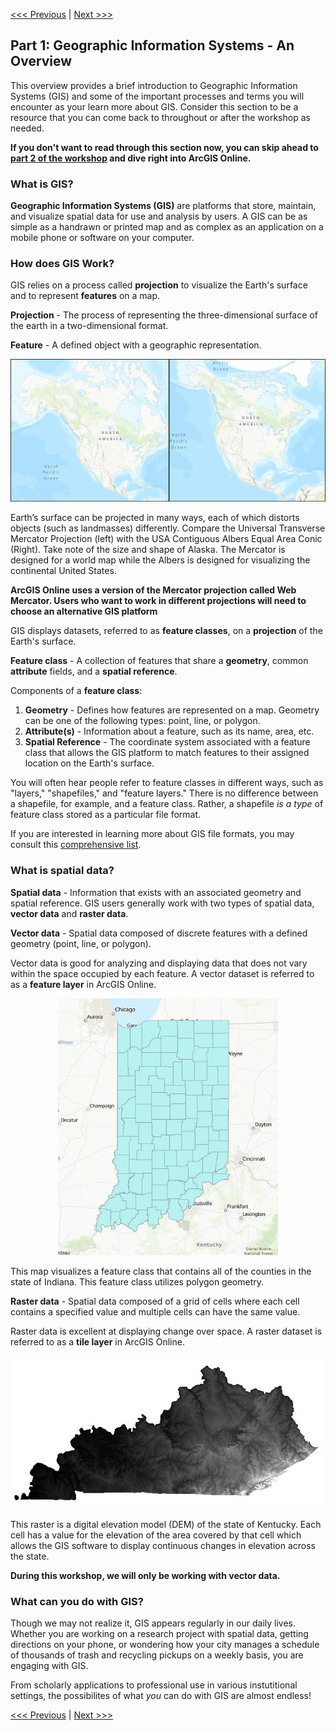 [<<< Previous](../README.md) | [Next >>>](Part2.md)  

## Part 1: Geographic Information Systems - An Overview

This overview provides a brief introduction to Geographic Information Systems (GIS) and some of the important processes and terms you will encounter as your learn more about GIS. Consider this section to be a resource that you can come back to throughout or after the workshop as needed.

**If you don't want to read through this section now, you can skip ahead to [part 2 of the workshop](Part2.md) and dive right into ArcGIS Online.**

### What is GIS?

**Geographic Information Systems (GIS)** are platforms that store, maintain, and visualize spatial data for use and analysis by users. A GIS can be as simple as a handrawn or printed map and as complex as an application on a mobile phone or software on your computer.

### How does GIS Work?

GIS relies on a process called **projection** to visualize the Earth's surface and to represent **features** on a map.

**Projection** - The process of representing the three-dimensional surface of the earth in a two-dimensional format.

**Feature** - A defined object with a geographic representation.

<p align="center">
  <img src="https://github.com/jacobmswisher/images/blob/main/ArcGIS%20Online/Figure%201.jpg">
</p>

Earth’s surface can be projected in many ways, each of which distorts objects (such as landmasses) differently. Compare the Universal Transverse Mercator Projection (left) with the USA Contiguous Albers Equal Area Conic (Right). Take note of the size and shape of Alaska. The Mercator is designed for a world map while the Albers is designed for visualizing the continental United States. 

**ArcGIS Online uses a version of the Mercator projection called Web Mercator. Users who want to work in different projections will need to choose an alternative GIS platform**

GIS displays datasets, referred to as **feature classes**, on a **projection** of the Earth's surface.

**Feature class** - A collection of features that share a **geometry**, common **attribute** fields, and a **spatial reference**.

Components of a **feature class**:

1. **Geometry** - Defines how features are represented on a map. Geometry can be one of the following types: point, line, or polygon.
2. **Attribute(s)** - Information about a feature, such as its name, area, etc.
3. **Spatial Reference** - The coordinate system associated with a feature class that allows the GIS platform to match features to their assigned location on the Earth's surface.

You will often hear people refer to feature classes in different ways, such as "layers," "shapefiles," and "feature layers." There is no difference between a shapefile, for example, and a feature class. Rather, a shapefile *is a type* of feature class stored as a particular file format. 

If you are interested in learning more about GIS file formats, you may consult this [comprehensive list](https://gisgeography.com/gis-formats/).

### What is spatial data?

**Spatial data** - Information that exists with an associated geometry and spatial reference. GIS users generally work with two types of spatial data, **vector data** and **raster data**.

**Vector data** - Spatial data composed of discrete features with a defined geometry (point, line, or polygon). 

Vector data is good for analyzing and displaying data that does not vary within the space occupied by each feature. A vector dataset is referred to as a **feature layer** in ArcGIS Online.

<p align="center">
  <img src="https://github.com/jacobmswisher/images/blob/main/ArcGIS%20Online/Figure%202.JPG">
</p>


This map visualizes a feature class that contains all of the counties in the state of Indiana. This feature class utilizes polygon geometry.

**Raster data** - Spatial data composed of a grid of cells where each cell contains a specified value and multiple cells can have the same value.

Raster data is excellent at displaying change over space. A raster dataset is referred to as a **tile layer** in ArcGIS Online.

<p align="center">
  <img src="https://github.com/jacobmswisher/images/blob/main/ArcGIS%20Online/Figure%203.JPG">
</p>

This raster is a digital elevation model (DEM) of the state of Kentucky. Each cell has a value for the elevation of the area covered by that cell which allows the GIS software to display continuous changes in elevation across the state. 

**During this workshop, we will only be working with vector data.**

### What can you do with GIS?

Though we may not realize it, GIS appears regularly in our daily lives. Whether you are working on a research project with spatial data, getting directions on your phone, or wondering how your city manages a schedule of thousands of trash and recycling pickups on a weekly basis, you are engaging with GIS.

From scholarly applications to professional use in various instutitional settings, the possibilites of what *you* can do with GIS are almost endless!

[<<< Previous](../README.md) | [Next >>>](Part2.md)  
